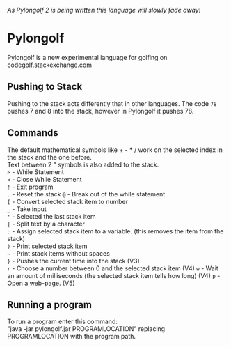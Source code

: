 *As Pylongolf 2 is being written this language will slowly fade away!*  

# Pylongolf
Pylongolf is a new experimental language for golfing on codegolf.stackexchange.com

## Pushing to Stack
Pushing to the stack acts differently that in other languages.
The code `78` pushes 7 and 8 into the stack, however in Pylongolf it pushes 78.

## Commands
The default mathematical symbols like + - * / work on the selected index in the stack and the one before.  
Text between 2 " symbols is also added to the stack.  
`>` - While Statement  
`<` - Close While Statement  
`!` - Exit program  
`.` - Reset the stack 
`@` - Break out of the while statement  
`[` - Convert selected stack item to number  
`_` - Take input  
`'` - Selected the last stack item  
`|` - Split text by a character  
`:` - Assign selected stack item to a variable. (this removes the item from the stack)  
`)` - Print selected stack item  
`~` - Print stack items without spaces  
`}` - Pushes the current time into the stack (V3)  
`r` - Choose a number between 0 and the selected stack item (V4)
`w` - Wait an amount of milliseconds (the selected stack item tells how long) (V4)
`p` - Open a web-page. (V5)

## Running a program
To run a program enter this command:  
"java -jar pylongolf.jar PROGRAMLOCATION" replacing PROGRAMLOCATION with the program path.
